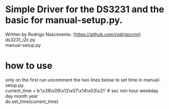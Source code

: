 
# Simple Driver for the DS3231 and the basic for manual-setup.py. #  
Written by Rodrigo Nascimento. (https://github.com/rodrigocmn)   
ds3231_i2c.py   
manual-setup.py

# how to use #  
only on the first run uncomment the two lines below to set time in manual-setup.py.  
current_time = b'\x38\x09\x12\x07\x14\x03\x21' # sec min hour weekday day month year   
ds.set_time(current_time)

